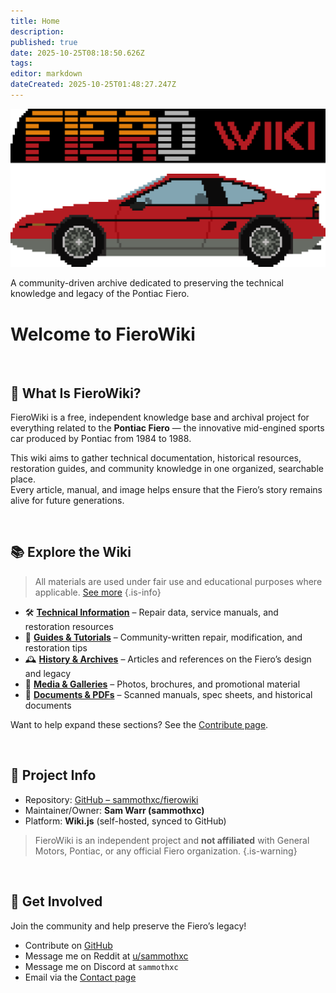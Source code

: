 ```yaml
---
title: Home
description: 
published: true
date: 2025-10-25T08:18:50.626Z
tags: 
editor: markdown
dateCreated: 2025-10-25T01:48:27.247Z
---
```


![fierowiki_logo_tr.png](/logos/fierowiki_logo_tr.png)

A community-driven archive dedicated to preserving the technical knowledge and legacy of the Pontiac Fiero.

# Welcome to FieroWiki

<br>

## 🔧 What Is FieroWiki?

FieroWiki is a free, independent knowledge base and archival project for everything related to the **Pontiac Fiero** — the innovative mid-engined sports car produced by Pontiac from 1984 to 1988.

This wiki aims to gather technical documentation, historical resources, restoration guides, and community knowledge in one organized, searchable place.  
Every article, manual, and image helps ensure that the Fiero’s story remains alive for future generations.

<br>

## 📚 Explore the Wiki

> All materials are used under fair use and educational purposes where applicable. [See more](/copyright)
{.is-info}

- 🛠️ [**Technical Information**](/technical) – Repair data, service manuals, and restoration resources  
- 🧠 [**Guides & Tutorials**](/guides) – Community-written repair, modification, and restoration tips  
- 🕰️ [**History & Archives**](/history) – Articles and references on the Fiero’s design and legacy  
- 📸 [**Media & Galleries**](/media) – Photos, brochures, and promotional material  
- 🧾 [**Documents & PDFs**](/documents) – Scanned manuals, spec sheets, and historical documents

Want to help expand these sections? See the [Contribute page](/about#contributions).

<br>

## 🧰 Project Info

- Repository: [GitHub – sammothxc/fierowiki](https://github.com/sammothxc/fierowiki)  
- Maintainer/Owner: **Sam Warr (sammothxc)**  
- Platform: **Wiki.js** (self-hosted, synced to GitHub)

> FieroWiki is an independent project and **not affiliated** with General Motors, Pontiac, or any official Fiero organization.
{.is-warning}

<br>

## 💬 Get Involved

Join the community and help preserve the Fiero’s legacy!

- Contribute on [GitHub](https://github.com/sammothxc/fierowiki)
- Message me on Reddit at [u/sammothxc](https://www.reddit.com/message/compose/?to=sammothxc)
- Message me on Discord at `sammothxc`
- Email via the [Contact page](/contact)

<br>



